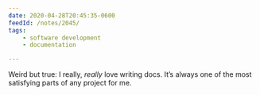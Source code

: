 ```yaml
---
date: 2020-04-28T20:45:35-0600
feedId: /notes/2045/
tags:
    - software development
    - documentation

---
```


Weird but true: I really, *really* love writing docs. It’s always one of the most satisfying parts of any project for me.